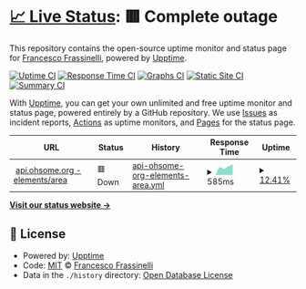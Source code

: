 # [📈 Live Status](https://frafra.github.io/ohsome-api-upptime): <!--live status--> **🟥 Complete outage**

This repository contains the open-source uptime monitor and status page for [Francesco Frassinelli](frafra.eu), powered by [Upptime](https://github.com/upptime/upptime).

[![Uptime CI](https://github.com/frafra/ohsome-api-upptime/workflows/Uptime%20CI/badge.svg)](https://github.com/frafra/ohsome-api-upptime/actions?query=workflow%3A%22Uptime+CI%22)
[![Response Time CI](https://github.com/frafra/ohsome-api-upptime/workflows/Response%20Time%20CI/badge.svg)](https://github.com/frafra/ohsome-api-upptime/actions?query=workflow%3A%22Response+Time+CI%22)
[![Graphs CI](https://github.com/frafra/ohsome-api-upptime/workflows/Graphs%20CI/badge.svg)](https://github.com/frafra/ohsome-api-upptime/actions?query=workflow%3A%22Graphs+CI%22)
[![Static Site CI](https://github.com/frafra/ohsome-api-upptime/workflows/Static%20Site%20CI/badge.svg)](https://github.com/frafra/ohsome-api-upptime/actions?query=workflow%3A%22Static+Site+CI%22)
[![Summary CI](https://github.com/frafra/ohsome-api-upptime/workflows/Summary%20CI/badge.svg)](https://github.com/frafra/ohsome-api-upptime/actions?query=workflow%3A%22Summary+CI%22)

With [Upptime](https://upptime.js.org), you can get your own unlimited and free uptime monitor and status page, powered entirely by a GitHub repository. We use [Issues](https://github.com/frafra/ohsome-api-upptime/issues) as incident reports, [Actions](https://github.com/frafra/ohsome-api-upptime/actions) as uptime monitors, and [Pages](https://frafra.github.io/ohsome-api-upptime) for the status page.

<!--start: status pages-->
<!-- This summary is generated by Upptime (https://github.com/upptime/upptime) -->
<!-- Do not edit this manually, your changes will be overwritten -->
<!-- prettier-ignore -->
| URL | Status | History | Response Time | Uptime |
| --- | ------ | ------- | ------------- | ------ |
| <img alt="" src="https://favicons.githubusercontent.com/api.ohsome.org" height="13"> [api.ohsome.org - elements/area](https://api.ohsome.org/v1/elements/area?bboxes=8.625%2C49.3711%2C8.7334%2C49.4397&format=json&time=2014-01-01) | 🟥 Down | [api-ohsome-org-elements-area.yml](https://github.com/frafra/ohsome-api-upptime/commits/HEAD/history/api-ohsome-org-elements-area.yml) | <details><summary><img alt="Response time graph" src="./graphs/api-ohsome-org-elements-area/response-time-week.png" height="20"> 585ms</summary><br><a href="https://frafra.github.io/ohsome-api-upptime/history/api-ohsome-org-elements-area"><img alt="Response time 585" src="https://img.shields.io/endpoint?url=https%3A%2F%2Fraw.githubusercontent.com%2Ffrafra%2Fohsome-api-upptime%2FHEAD%2Fapi%2Fapi-ohsome-org-elements-area%2Fresponse-time.json"></a><br><a href="https://frafra.github.io/ohsome-api-upptime/history/api-ohsome-org-elements-area"><img alt="24-hour response time 585" src="https://img.shields.io/endpoint?url=https%3A%2F%2Fraw.githubusercontent.com%2Ffrafra%2Fohsome-api-upptime%2FHEAD%2Fapi%2Fapi-ohsome-org-elements-area%2Fresponse-time-day.json"></a><br><a href="https://frafra.github.io/ohsome-api-upptime/history/api-ohsome-org-elements-area"><img alt="7-day response time 585" src="https://img.shields.io/endpoint?url=https%3A%2F%2Fraw.githubusercontent.com%2Ffrafra%2Fohsome-api-upptime%2FHEAD%2Fapi%2Fapi-ohsome-org-elements-area%2Fresponse-time-week.json"></a><br><a href="https://frafra.github.io/ohsome-api-upptime/history/api-ohsome-org-elements-area"><img alt="30-day response time 585" src="https://img.shields.io/endpoint?url=https%3A%2F%2Fraw.githubusercontent.com%2Ffrafra%2Fohsome-api-upptime%2FHEAD%2Fapi%2Fapi-ohsome-org-elements-area%2Fresponse-time-month.json"></a><br><a href="https://frafra.github.io/ohsome-api-upptime/history/api-ohsome-org-elements-area"><img alt="1-year response time 585" src="https://img.shields.io/endpoint?url=https%3A%2F%2Fraw.githubusercontent.com%2Ffrafra%2Fohsome-api-upptime%2FHEAD%2Fapi%2Fapi-ohsome-org-elements-area%2Fresponse-time-year.json"></a></details> | <details><summary><a href="https://frafra.github.io/ohsome-api-upptime/history/api-ohsome-org-elements-area">12.41%</a></summary><a href="https://frafra.github.io/ohsome-api-upptime/history/api-ohsome-org-elements-area"><img alt="All-time uptime 12.41%" src="https://img.shields.io/endpoint?url=https%3A%2F%2Fraw.githubusercontent.com%2Ffrafra%2Fohsome-api-upptime%2FHEAD%2Fapi%2Fapi-ohsome-org-elements-area%2Fuptime.json"></a><br><a href="https://frafra.github.io/ohsome-api-upptime/history/api-ohsome-org-elements-area"><img alt="24-hour uptime 12.41%" src="https://img.shields.io/endpoint?url=https%3A%2F%2Fraw.githubusercontent.com%2Ffrafra%2Fohsome-api-upptime%2FHEAD%2Fapi%2Fapi-ohsome-org-elements-area%2Fuptime-day.json"></a><br><a href="https://frafra.github.io/ohsome-api-upptime/history/api-ohsome-org-elements-area"><img alt="7-day uptime 12.41%" src="https://img.shields.io/endpoint?url=https%3A%2F%2Fraw.githubusercontent.com%2Ffrafra%2Fohsome-api-upptime%2FHEAD%2Fapi%2Fapi-ohsome-org-elements-area%2Fuptime-week.json"></a><br><a href="https://frafra.github.io/ohsome-api-upptime/history/api-ohsome-org-elements-area"><img alt="30-day uptime 12.41%" src="https://img.shields.io/endpoint?url=https%3A%2F%2Fraw.githubusercontent.com%2Ffrafra%2Fohsome-api-upptime%2FHEAD%2Fapi%2Fapi-ohsome-org-elements-area%2Fuptime-month.json"></a><br><a href="https://frafra.github.io/ohsome-api-upptime/history/api-ohsome-org-elements-area"><img alt="1-year uptime 12.41%" src="https://img.shields.io/endpoint?url=https%3A%2F%2Fraw.githubusercontent.com%2Ffrafra%2Fohsome-api-upptime%2FHEAD%2Fapi%2Fapi-ohsome-org-elements-area%2Fuptime-year.json"></a></details>

<!--end: status pages-->

[**Visit our status website →**](https://frafra.github.io/ohsome-api-upptime)

## 📄 License

- Powered by: [Upptime](https://github.com/upptime/upptime)
- Code: [MIT](./LICENSE) © [Francesco Frassinelli](frafra.eu)
- Data in the `./history` directory: [Open Database License](https://opendatacommons.org/licenses/odbl/1-0/)
